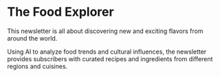 # The Food Explorer

This newsletter is all about discovering new and exciting flavors from around the world. 

Using AI to analyze food trends and cultural influences, the newsletter provides subscribers with curated recipes and ingredients from different regions and cuisines.

